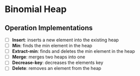 # Binomial Heap

## Operation Implementations

- [ ] **Insert**: inserts a new element into the existing heap
- [ ] **Min**: finds the min element in the heap
- [ ] **Extract-min**: finds and deletes the min element in the heap
- [ ] **Merge**: merges two heaps into one
- [ ] **Decrease-key**: decreases the elements key
- [ ] **Delete**: removes an element from the heap
